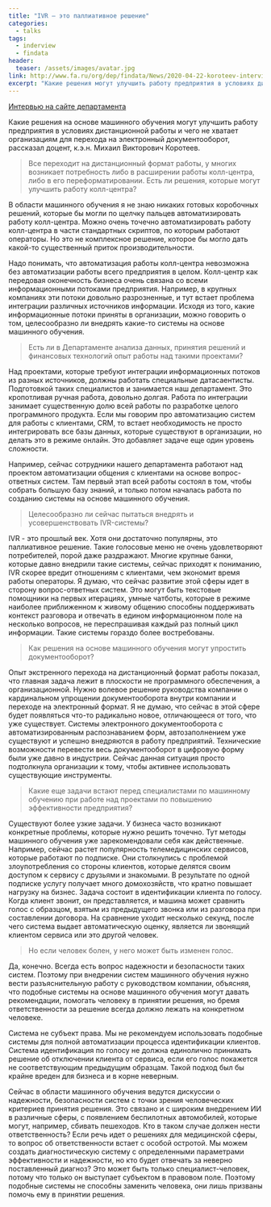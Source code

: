 ```yaml
---
title: "IVR – это паллиативное решение"
categories:
  - talks
tags:
  - inderview
  - findata
header:
  teaser: /assets/images/avatar.jpg
link: http://www.fa.ru/org/dep/findata/News/2020-04-22-koroteev-interview2.aspx?fbclid=IwAR1-OG3z3tK3008uT_E-OTBRPCE4rwPlV5CF_dPXXOw1eDf5Dh2ZyUnbb7E
excerpt: "Какие решения могут улучшить работу предприятия в условиях дистанционной работы и чего не хватает организациям рассказал доцент, к.э.н. М.В. Коротеев."
---
```


[Интервью на сайте департамента](http://www.fa.ru/org/dep/findata/News/2020-04-22-koroteev-interview2.aspx?fbclid=IwAR1-OG3z3tK3008uT_E-OTBRPCE4rwPlV5CF_dPXXOw1eDf5Dh2ZyUnbb7E)


​Какие решения на основе машинного обучения могут улучшить работу предприятия в условиях дистанционной работы и чего не хватает организациям для перехода на электронный документооборот, рассказал доцент, к.э.н. Михаил Викторович Коротеев.

> Все переходит на дистанционный формат работы, у многих возникает потребность либо в расширении работы колл-центра, либо в его переформатировании. Есть ли решения, которые могут улучшить работу колл-центра?

В области машинного обучения я не знаю никаких готовых коробочных решений, которые бы могли по щелчку пальцев автоматизировать работу колл-центра. Можно очень точечно автоматизировать работу колл-центра в части стандартных скриптов, по которым работают операторы. Но это не комплексное решение, которое бы могло дать какой-то существенный приток производительности.

Надо понимать, что автоматизация работы колл-центра невозможна без автоматизации работы всего предприятия в целом. Колл-центр как передовая оконечность бизнеса очень связана со всеми информационными потоками предприятия. Например, в крупных компаниях эти потоки довольно разрозненные, и тут встает проблема интеграции различных источников информации. Исходя из того, какие информационные потоки приняты в организации, можно говорить о том, целесообразно ли внедрять какие-то системы на основе машинного обучения.

> Есть ли в Департаменте анализа данных, принятия решений и финансовых технологий опыт работы над такими проектами?

Над проектами, которые требуют интеграции информационных потоков из разных источников, должны работать специальные датасаентисты. Подготовкой таких специалистов и занимается наш департамент. Это кропотливая ручная работа, довольно долгая. Работа по интеграции занимает существенную долю всей работы по разработке целого программного продукта. Если мы говорим про автоматизацию систем для работы с клиентами, CRM, то встает необходимость не просто интегрировать все базы данных, которые существуют в организации, но делать это в режиме онлайн. Это добавляет задаче еще один уровень сложности.

Например, сейчас сотрудники нашего департамента работают над проектом автоматизации общения с клиентами на основе вопрос-ответных систем. Там первый этап всей работы состоял в том, чтобы собрать большую базу знаний, и только потом началась работа по созданию системы на основе машинного обучения.

> Целесообразно ли сейчас пытаться внедрять и усовершенствовать IVR-системы?

IVR - это прошлый век. Хотя они достаточно популярны, это паллиативное решение. Такие голосовые меню не очень удовлетворяют потребителей, порой даже раздражают. Многие крупные банки, которые давно внедрили такие системы, сейчас приходят к пониманию, IVR скорее вредит отношениям с клиентами, чем экономит время работы операторы. Я думаю, что сейчас развитие этой сферы идет в сторону вопрос-ответных систем. Это могут быть текстовые помощники на первых итерациях, умные чатботы, которые в режиме наиболее приближенном к живому общению способны поддерживать контекст разговора и отвечать в едином информационном поле на несколько вопросов, не переспрашивая каждый раз полный цикл информации. Такие системы гораздо более востребованы.

> Как решения на основе машинного обучения могут упростить документооборот?

Опыт экстренного перехода на дистанционный формат работы показал, что главная задача лежит в плоскости не программного обеспечения, а организационной. Нужно волевое решение руководства компании о кардинальном упрощении документооборота внутри компании и переходе на электронный формат. Я не думаю, что сейчас в этой сфере будет появляться что-то радикально новое, отличающееся от того, что уже существует. Системы электронного документооборота с автоматизированным распознаванием форм, автозаполнением уже существуют и успешно внедряются в работу предприятий. Технические возможности перевести весь документооборот в цифровую форму были уже давно в индустрии. Сейчас данная ситуация просто подтолкнула организации к тому, чтобы активнее использовать существующие инструменты.

> Какие еще задачи встают перед специалистами по машинному обучению при работе над проектами по повышению эффективности предприятия?

Существуют более узкие задачи. У бизнеса часто возникают конкретные проблемы, которые нужно решить точечно. Тут методы машинного обучения уже зарекомендовали себя как действенные. Например, сейчас растет популярность телемедицинских сервисов, которые работают по подписке. Они столкнулись с проблемой злоупотребления со стороны клиентов, которые делятся своим доступом к сервису с друзьями и знакомыми. В результате по одной подписке услугу получает много домохозяйств, что кратно повышает нагрузку на бизнес. Задача состоит в идентификации клиента по голосу. Когда клиент звонит, он представляется, и машина может сравнить голос с образцом, взятым из предыдущего звонка или из разговора при составлении договора. На сравнение уходит несколько секунд, после чего система выдает автоматическую оценку, является ли звонящий клиентом сервиса или это другой человек.

> Но если человек болен, у него может быть изменен голос.

Да, конечно. Всегда есть вопрос надежности и безопасности таких систем. Поэтому при внедрении систем машинного обучения нужно вести разъяснительную работу с руководством компании, объясняя, что подобные системы на основе машинного обучения могут давать рекомендации, помогать человеку в принятии решения, но бремя ответственности за решение всегда должно лежать на конкретном человеке.

Система не субъект права. Мы не рекомендуем использовать подобные системы для полной автоматизации процесса идентификации клиентов. Система идентификация по голосу не должна единолично принимать решение об отключении клиента от сервиса, если его голос покажется не соответствующим предыдущим образцам. Такой подход был бы крайне вреден для бизнеса и в корне неверным.

Сейчас в области машинного обучения ведутся дискуссии о надежности, безопасности систем с точки зрения человеческих критериев принятия решения. Это связано и с широким внедрением ИИ в различные сферы, с появлением беспилотных автомобилей, которые могут, например, сбивать пешеходов. Кто в таком случае должен нести ответственность? Если речь идет о решениях для медицинской сферы, то вопрос об ответственности встает с особой остротой. Мы можем создать диагностическую систему с определенными параметрами эффективности и надежности, но кто будет отвечать за неверно поставленный диагноз? Это может быть только специалист-человек, потому что только он выступает субъектом в правовом поле. Поэтому подобные системы не способны заменить человека, они лишь призваны помочь ему в принятии решения. 